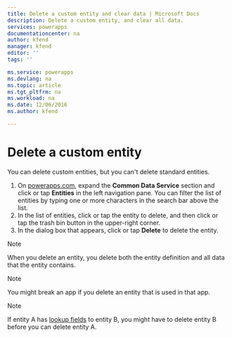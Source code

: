 ```yaml
---
title: Delete a custom entity and clear data | Microsoft Docs
description: Delete a custom entity, and clear all data.
services: powerapps
documentationcenter: na
author: kfend
manager: kfend
editor: ''
tags: ''

ms.service: powerapps
ms.devlang: na
ms.topic: article
ms.tgt_pltfrm: na
ms.workload: na
ms.date: 12/06/2016
ms.author: kfend

---
```

# Delete a custom entity
You can delete custom entities, but you can't delete standard entities.

1. On [powerapps.com](https://web.powerapps.com), expand the **Common Data Service** section and click or tap **Entities** in the left navigation pane. You can filter the list of entities by typing one or more characters in the search bar above the list.
2. In the list of entities, click or tap the entity to delete, and then click or tap the trash bin button in the upper-right corner.
3. In the dialog box that appears, click or tap **Delete** to delete the entity.

>[!NOTE]
>When you delete an entity, you delete both the entity definition and all data that the entity contains.

>[!NOTE]
>You might break an app if you delete an entity that is used in that app.

>[!NOTE]
>If entity A has [lookup fields](../data-platform-entity-lookup.md) to entity B, you might have to delete entity B before you can delete entity A.

